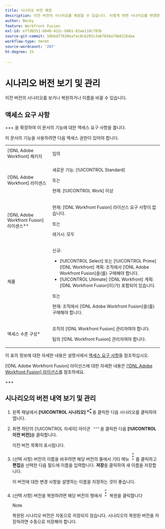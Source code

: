 ```yaml
---
title: 시나리오 버전 복원
description: 이전 버전의 시나리오를 복원할 수 있습니다. 이렇게 하면 시나리오를 변경한 다음 이전 기능을 선호하는 경우 해당 변경 사항을 쉽게 되돌릴 수 있습니다.
author: Becky
feature: Workfront Fusion
exl-id: e7fd0351-b840-422c-b861-82ae110c703b
source-git-commit: 18bbd77630eafac0cb293c3a6f658a74b622bdae
workflow-type: tm+mt
source-wordcount: '287'
ht-degree: 1%

---
```


# 시나리오 버전 보기 및 관리

이전 버전의 시나리오를 보거나 복원하거나 이름을 바꿀 수 있습니다.

## 액세스 요구 사항

+++ 을 확장하여 이 문서의 기능에 대한 액세스 요구 사항을 봅니다.

이 문서의 기능을 사용하려면 다음 액세스 권한이 있어야 합니다.

<table style="table-layout:auto">
 <col> 
 <col> 
 <tbody> 
  <tr> 
   <td role="rowheader">[!DNL Adobe Workfront] 패키지</td> 
   <td> <p>임의</p> </td> 
  </tr> 
  <tr data-mc-conditions=""> 
   <td role="rowheader">[!DNL Adobe Workfront] 라이센스</td> 
   <td> <p>새로운 기능: [!UICONTROL Standard]</p><p>또는</p><p>현재: [!UICONTROL Work] 이상</p> </td> 
  </tr> 
  <tr> 
   <td role="rowheader">[!DNL Adobe Workfront Fusion] 라이센스**</td> 
   <td>
   <p>현재: [!DNL Workfront Fusion] 라이선스 요구 사항이 없습니다.</p>
   <p>또는</p>
   <p>레거시: 모두 </p>
   </td> 
  </tr> 
  <tr> 
   <td role="rowheader">제품</td> 
   <td>
   <p>신규:</p> <ul><li>[!UICONTROL Select] 또는 [!UICONTROL Prime] [!DNL Workfront] 계획: 조직에서 [!DNL Adobe Workfront Fusion]을(를) 구매해야 합니다.</li><li>[!UICONTROL Ultimate] [!DNL Workfront] 계획: [!DNL Workfront Fusion]이(가) 포함되어 있습니다.</li></ul>
   <p>또는</p>
   <p>현재: 조직에서 [!DNL Adobe Workfront Fusion]을(를) 구매해야 합니다.</p>
   </td> 
  </tr>
  <tr data-mc-conditions=""> 
   <td role="rowheader">액세스 수준 구성*</td> 
   <td> 
     <p>조직의 [!DNL Workfront Fusion] 관리자여야 합니다.</p>
     <p>팀의 [!DNL Workfront Fusion] 관리자여야 합니다.</p>
   </td> 
  </tr> 
   </td> 
  </tr> 
 </tbody> 
</table>

이 표의 정보에 대한 자세한 내용은 설명서에서 [액세스 요구 사항](/help/workfront-fusion/references/licenses-and-roles/access-level-requirements-in-documentation.md)을 참조하십시오.

[!DNL Adobe Workfront Fusion] 라이선스에 대한 자세한 내용은 [[!DNL Adobe Workfront Fusion] 라이선스](/help/workfront-fusion/set-up-and-manage-workfront-fusion/licensing-operations-overview/license-automation-vs-integration.md)를 참조하세요.

+++

<!--procedure - open, optional add comment, optional restore version-->

## 시나리오의 버전 내역 보기 및 관리

1. 왼쪽 패널에서 **[!UICONTROL 시나리오]** ![시나리오 아이콘](assets/scenarios-icon.png)을 클릭한 다음 시나리오를 클릭하여 엽니다.
1. 화면 하단의 [!UICONTROL 자세히] 아이콘 ![자세히 아이콘](assets/more-icon.png)을 클릭한 다음 **[!UICONTROL 이전 버전]**&#x200B;을 클릭합니다.

   이전 버전 목록이 표시됩니다.
1. (선택 사항) 버전의 이름을 바꾸려면 해당 버전의 줄에서 기타 메뉴 ![기타 메뉴](assets/more-icon-vertical.png)를 클릭하고 **편집**&#x200B;을 선택한 다음 필드에 이름을 입력합니다. **저장**&#x200B;을 클릭하여 새 이름을 저장합니다.

   이 버전에 대한 변경 사항을 설명하는 이름을 지정하는 것이 좋습니다.
1. (선택 사항) 버전을 복원하려면 해당 버전의 행에서 ![추가 메뉴](assets/more-icon-vertical.png) 복원을 클릭합니다


   >[!NOTE]
   >
   >복원된 시나리오 버전은 자동으로 저장되지 않습니다. 시나리오의 복원된 버전을 저장하려면 수동으로 저장해야 합니다.
